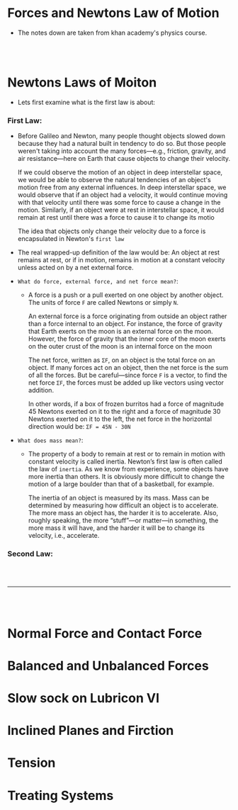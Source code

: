 # Forces and Newtons Law of Motion

- The notes down are taken from khan academy's physics course.

<br>
<br>

# Newtons Laws of Moiton

- Lets first examine what is the first law is about:

### First Law:

- Before Galileo and Newton, many people thought objects slowed down because they had a natural built in tendency to do so. But those people weren't taking into account the many forces—e.g., friction, gravity, and air resistance—here on Earth that cause objects to change their velocity.

  If we could observe the motion of an object in deep interstellar space, we would be able to observe the natural tendencies of an object's motion free from any external influences. In deep interstellar space, we would observe that if an object had a velocity, it would continue moving with that velocity until there was some force to cause a change in the motion. Similarly, if an object were at rest in interstellar space, it would remain at rest until there was a force to cause it to change its motio
  
  The idea that objects only change their velocity due to a force is encapsulated in Newton's `first law`
  
- The real wrapped-up definition of the law would be: An object at rest remains at rest, or if in motion, remains in motion at a constant velocity unless acted on by a net external force.

- `What do force, external force, and net force mean?`:
  - A force is a push or a pull exerted on one object by another object. The units of force `F` are called Newtons or simply `N`.
  
    An external force is a force originating from outside an object rather than a force internal to an object. For instance, the force of gravity that Earth exerts on the moon is an external force on the moon. However, the force of gravity that the inner core of the moon exerts on the outer crust of the moon is an internal force on the moon
    
    The net force, written as `ΣF`, on an object is the total force on an object. If many forces act on an object, then the net force is the sum of all the forces. But be careful—since force `F` is a vector, to find the net force `ΣF`, the forces must be added up like vectors using vector addition.
    
    In other words, if a box of frozen burritos had a force of magnitude 45 Newtons exerted on it to the right and a force of magnitude 30 Newtons exerted on it to the left, the net force in the horizontal direction would be: `ΣF = 45N - 30N` 

- `What does mass mean?`:
  - The property of a body to remain at rest or to remain in motion with constant velocity is called inertia. Newton’s first law is often called the law of `inertia`. As we know from experience, some objects have more inertia than others. It is obviously more difficult to change the motion of a large boulder than that of a basketball, for example.
  
    The inertia of an object is measured by its mass. Mass can be determined by measuring how difficult an object is to accelerate. The more mass an object has, the harder it is to accelerate. Also, roughly speaking, the more “stuff”—or matter—in something, the more mass it will have, and the harder it will be to change its velocity, i.e., accelerate.
    
### Second Law:


<br>
<br>

---

<br>
<Br>
 
# Normal Force and Contact Force
 
# Balanced and Unbalanced Forces
 
# Slow sock on Lubricon VI
 
# Inclined Planes and Firction
 
# Tension
 
# Treating Systems
 
